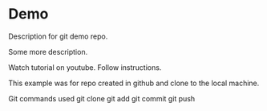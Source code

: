 # Demo

Description for git demo repo.

Some more description.

Watch tutorial on youtube.
Follow instructions.

This example was for repo created in github and clone to the local machine.

Git commands used
git clone
git add
git commit
git push
